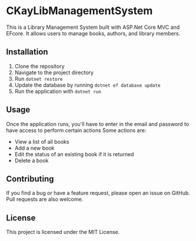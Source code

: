 # CKayLibManagementSystem 
This is a Library Management System built with ASP.Net Core MVC and EFcore. It allows users to manage books, authors, and library members.

## Installation
1. Clone the repository
2. Navigate to the project directory
3. Run `dotnet restore`
4. Update the database by running `dotnet ef database update`
5. Run the application with `dotnet run`

## Usage
Once the application runs, you'll have to enter in the email and password to have access to perform certain actions
Some actions are:
- View a list of all books
- Add a new book
- Edit the status of an existing book if it is returned
- Delete a book

## Contributing
If you find a bug or have a feature request, please open an issue on GitHub. Pull requests are also welcome.

## License
This project is licensed under the MIT License.
